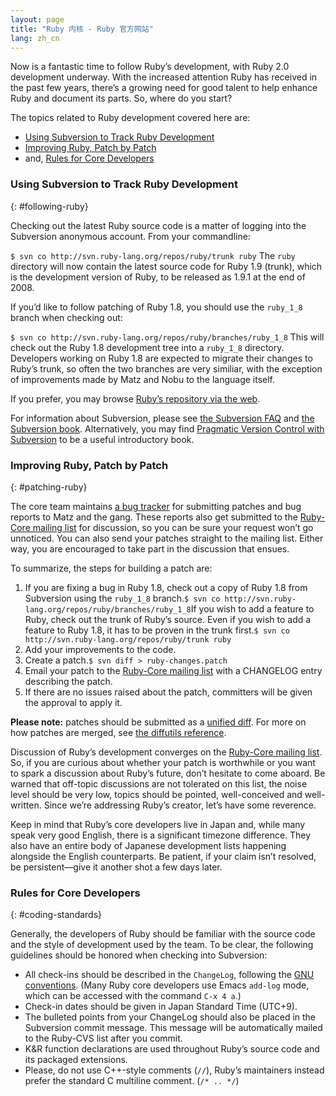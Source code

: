 ```yaml
---
layout: page
title: "Ruby 内核 - Ruby 官方网站"
lang: zh_cn
---
```


Now is a fantastic time to follow Ruby’s development, with Ruby 2.0
development underway. With the increased attention Ruby has received in
the past few years, there’s a growing need for good talent to help
enhance Ruby and document its parts. So, where do you start?

The topics related to Ruby development covered here are:

* [Using Subversion to Track Ruby Development](#following-ruby)
* [Improving Ruby, Patch by Patch](#patching-ruby)
* and, [Rules for Core Developers](#coding-standards)

### Using Subversion to Track Ruby Development
{: #following-ruby}

Checking out the latest Ruby source code is a matter of logging into the
Subversion anonymous account. From your commandline:

 `
 $ svn co http://svn.ruby-lang.org/repos/ruby/trunk ruby
` The `ruby` directory will now contain the latest source code for Ruby
1.9 (trunk), which is the development version of Ruby, to be released as
1.9.1 at the end of 2008.

If you’d like to follow patching of Ruby 1.8, you should use the
`ruby_1_8` branch when checking out:

 `
 $ svn co http://svn.ruby-lang.org/repos/ruby/branches/ruby_1_8
` This will check out the Ruby 1.8 development tree into a `ruby_1_8`
directory. Developers working on Ruby 1.8 are expected to migrate their
changes to Ruby’s trunk, so often the two branches are very similiar,
with the exception of improvements made by Matz and Nobu to the language
itself.

If you prefer, you may browse [Ruby’s repository via the web][1].

For information about Subversion, please see [the Subversion FAQ][2] and
[the Subversion book][3]. Alternatively, you may find [Pragmatic Version
Control with Subversion][4] to be a useful introductory book.

### Improving Ruby, Patch by Patch
{: #patching-ruby}

The core team maintains [a bug tracker][5] for submitting patches and
bug reports to Matz and the gang. These reports also get submitted to
the [Ruby-Core mailing list](/en/community/mailing-lists/) for
discussion, so you can be sure your request won’t go unnoticed. You can
also send your patches straight to the mailing list. Either way, you are
encouraged to take part in the discussion that ensues.

To summarize, the steps for building a patch are:

1.  If you are fixing a bug in Ruby 1.8, check out a copy of Ruby 1.8
    from Subversion using the `ruby_1_8` branch.`
     $ svn co http://svn.ruby-lang.org/repos/ruby/branches/ruby_1_8
    `If you wish to add a feature to Ruby, check out the trunk of Ruby’s
    source. Even if you wish to add a feature to Ruby 1.8, it has to be
    proven in the trunk first.`
     $ svn co http://svn.ruby-lang.org/repos/ruby/trunk ruby
    `
2.  Add your improvements to the code.
3.  Create a patch.`
     $ svn diff > ruby-changes.patch
    `
4.  Email your patch to the [Ruby-Core mailing
    list](/en/community/mailing-lists/) with a CHANGELOG entry
    describing the patch.
5.  If there are no issues raised about the patch, committers will be
    given the approval to apply it.

**Please note:** patches should be submitted as a [unified diff][6]. For
more on how patches are merged, see [the diffutils reference][7].

Discussion of Ruby’s development converges on the [Ruby-Core mailing
list](/en/community/mailing-lists/). So, if you are curious
about whether your patch is worthwhile or you want to spark a discussion
about Ruby’s future, don’t hesitate to come aboard. Be warned that
off-topic discussions are not tolerated on this list, the noise level
should be very low, topics should be pointed, well-conceived and
well-written. Since we’re addressing Ruby’s creator, let’s have some
reverence.

Keep in mind that Ruby’s core developers live in Japan and, while many
speak very good English, there is a significant timezone difference.
They also have an entire body of Japanese development lists happening
alongside the English counterparts. Be patient, if your claim isn’t
resolved, be persistent—give it another shot a few days later.

### Rules for Core Developers
{: #coding-standards}

Generally, the developers of Ruby should be familiar with the source
code and the style of development used by the team. To be clear, the
following guidelines should be honored when checking into Subversion:

* All check-ins should be described in the `ChangeLog`, following the
  [GNU conventions][8]. (Many Ruby core developers use Emacs `add-log`
  mode, which can be accessed with the command `C-x 4 a`.)
* Check-in dates should be given in Japan Standard Time (UTC+9).
* The bulleted points from your ChangeLog should also be placed in the
  Subversion commit message. This message will be automatically mailed
  to the Ruby-CVS list after you commit.
* K&amp;R function declarations are used throughout Ruby’s source code
  and its packaged extensions.
* Please, do not use C++-style comments (`//`), Ruby’s maintainers
  instead prefer the standard C multiline comment. (`/* .. */`)



[1]: http://svn.ruby-lang.org/cgi-bin/viewvc.cgi/ 
[2]: http://subversion.tigris.org/faq.html 
[3]: http://svnbook.org 
[4]: http://www.pragmaticprogrammer.com/titles/svn/ 
[5]: http://redmine.ruby-lang.org/ 
[6]: http://www.gnu.org/software/diffutils/manual/html_node/Unified-Format.html 
[7]: http://www.gnu.org/software/diffutils/manual/html_node/Merging-with-patch.html#Merging%20with%20patch 
[8]: http://www.gnu.org/prep/standards/standards.html#Change-Logs 
